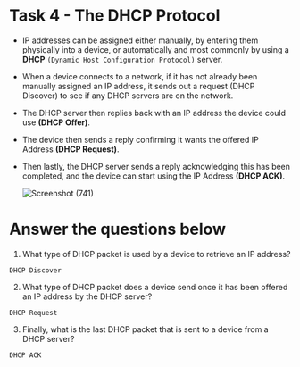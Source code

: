 # Task 4 - The DHCP Protocol

- IP addresses can be assigned either manually, by entering them physically into a device, or automatically and most commonly by using a **DHCP** ``(Dynamic Host Configuration Protocol)`` server. 

- When a device connects to a network, if it has not already been manually assigned an IP address, it sends out a request (DHCP Discover) to see if any DHCP servers are on the network. 
 
- The DHCP server then replies back with an IP address the device could use **(DHCP Offer)**. 
- The device then sends a reply confirming it wants the offered IP Address **(DHCP Request)**.

- Then lastly, the DHCP server sends a reply acknowledging this has been completed, and the device can start using the IP Address **(DHCP ACK)**.

    ![Screenshot (741)](https://user-images.githubusercontent.com/63872951/177950587-740c6a12-4d85-45e0-9d8d-1c12a1e71e5a.png)


# Answer the questions below

1.  What type of DHCP packet is used by a device to retrieve an IP address? 
```
DHCP Discover
```
2.  What type of DHCP packet does a device send once it has been offered an IP address by the DHCP server? 
```
DHCP Request
```
3.  Finally, what is the last DHCP packet that is sent to a device from a DHCP server?
```
DHCP ACK
```
